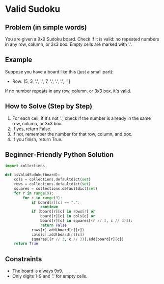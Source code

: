 # Valid Sudoku

## Problem (in simple words)
You are given a 9x9 Sudoku board. Check if it is valid: no repeated numbers in any row, column, or 3x3 box. Empty cells are marked with '.'.

## Example
Suppose you have a board like this (just a small part):
- Row: [5, 3, '.', '.', 7, '.', '.', '.', '.']

If no number repeats in any row, column, or 3x3 box, it's valid.

## How to Solve (Step by Step)
1. For each cell, if it's not '.', check if the number is already in the same row, column, or 3x3 box.
2. If yes, return False.
3. If not, remember the number for that row, column, and box.
4. If you finish, return True.

## Beginner-Friendly Python Solution
```python
import collections

def isValidSudoku(board):
    cols = collections.defaultdict(set)
    rows = collections.defaultdict(set)
    squares = collections.defaultdict(set)
    for r in range(9):
        for c in range(9):
            if board[r][c] == ".":
                continue
            if (board[r][c] in rows[r] or
                board[r][c] in cols[c] or
                board[r][c] in squares[(r // 3, c // 3)]):
                return False
            rows[r].add(board[r][c])
            cols[c].add(board[r][c])
            squares[(r // 3, c // 3)].add(board[r][c])
    return True
```

## Constraints
- The board is always 9x9.
- Only digits 1-9 and '.' for empty cells. 